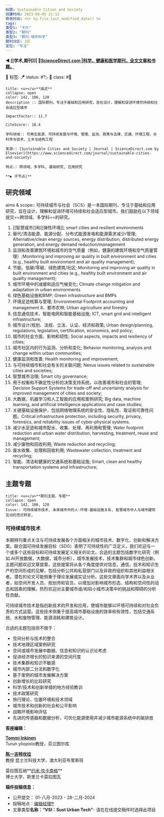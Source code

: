 ```yaml
---
标题: Sustainable Cities and Society
创建时间: 2023-09-05 21:12
修改时间: <%+ tp.file.last_modified_date() %>
tags:  
类型1: "卡片"
类型2: "期刊"
类型3: "期刊·城市科学"
期刊分区: 1区
定位: "专注"
---
```


**◀️ [[学术,期刊]]| 📎[ScienceDirect.com |科学，健康和医学期刊，全文文章和书籍。](https://www.sciencedirect.com/)** 

🧩 标签:
🪁 status: #🏷️
🎏 class: #📇 

```ad-info
title: <u></u>**描述**
collapse: open
color: 142, 106, 120
description :: 国际期刊，专注于基础和应用研究，旨在设计，理解和促进环境可持续和社会适应型城市

ImpactFactor:: 11.7

CiteScore:: 18.4

学科领域:: 可再生能源、可持续发展与环境、管理、监测、政策与法律、交通、环境工程、水科学与技术、土木与结构工程

来源:: [Sustainable Cities and Society | Journal | ScienceDirect.com by Elsevier](https://www.sciencedirect.com/journal/sustainable-cities-and-society)

特点:: 跨领域、多学科, 基础研究, 应用研究

**▶️ 子节点|**
```

## 研究领域
aims & scope:: 可持续城市与社会（SCS）是一本国际期刊，专注于基础和应用研究，旨在设计，理解和促进环境可持续和社会适应型城市。我们鼓励在以下领域提交==跨领域、多学科==的研究。

1. [[智慧城市]]和[[弹性环境]]; smart cities and resilient environments
2. 替代/清洁能源、能源分配、分布式能源发电和能源需求减少/管理; Alternative/clean energy sources, energy distribution, distributed energy generation, and energy demand reduction/management
3. 监测和改善建筑环境和城市的空气质量（例如，健康的建筑环境和空气质量管理）;Monitoring and improving air quality in built environment and cities (e.g., healthy built environment and air quality management);
4. 节能、低碳/零碳、绿色建筑/社区; Monitoring and improving air quality in built environment and cities (e.g., healthy built environment and air quality management);
5. 城市环境中的减缓和适应气候变化; Climate change mitigation and adaptation in urban environments  
6. 绿色基础设施和BMP; Green infrastructure and BMPs
7. 环境足迹核算与管理;  Environmental Footprint accounting and management
8、都市农林; Urban agriculture and forestry
9. 信息通信技术、智能电网和智能基础设施; ICT, smart grid and intelligent infrastructure;
10. 城市设计/规划、法规、立法、认证、经济和政策; Urban design/planning, regulations, legislation, certification, economics, and policy;
11. 城市的社会方面、影响和韧性; Social aspects, impacts and resiliency of cities;
12. 城市社区内的行为监测、分析和变化; Behavior monitoring, analysis and change within urban communities;
13. 健康监测和改善; Health monitoring and improvement;
14. 与可持续城市和社会有关的关联问题; Nexus issues related to sustainable cities and societies;
15. 智慧城市治理; Smart city governance;
16. 用于权衡和不确定性分析的决策支持系统，以改善城市和社会的管理; Decision Support Systems for trade-off and uncertainty analysis for improved management of cities and society;
17. 大数据、机器学习和人工智能的应用和案例研究; Big data, machine learning, and artificial intelligence applications and case studies;
18. 关键基础设施保护，包括网络物理系统的安全性、隐私性、取证和可靠性问题。Critical infrastructure protection, including security, privacy, forensics, and reliability issues of cyber-physical systems.
19. 减少水足迹和城市配水、收集、处理、再利用和管理; Water footprint reduction and urban water distribution, harvesting, treatment, reuse and management;
20. 减少废物和回收利用; Waste reduction and recycling;
21. 废水收集、处理和回收利用; Wastewater collection, treatment and recycling;
22. 智能、清洁和健康的交通系统和基础设施; Smart, clean and healthy transportation systems and infrastructure;

## 主题专题
```ad-info
title: <u></u>**期刊主题、专题**
collapse: open
color: 142, 106, 120
Issue:: 可持续城市技术, 未来城市中的人-环境-基础设施关系, 智慧城市中人与城市建筑互动的范式转变, 

```

### 可持续城市技术

本期特刊重点关注与可持续发展各个方面相关的城市技术、数字化、创新和解决方案。联合国可持续发展目标（SDG）表明了可持续性的广泛定义，我们欢迎与一个或多个这些目标和可持续发展定义相关的论文。合适的主题包括数字化研究（例如.AI开放数据，大数据，城市分析），城市发展技术，技术集群和城市绿色创新。主题问题欢迎文章提案，这些提案将从各个角度提供对信息，通信，技术和知识生产的空间形成的见解，包括分析公共和私营部门以及非政府组织和其他利益相关者。潜在的论文可能侧重于理论发展或实证分析。这些文章面向学术界以及从业者，如空间开发人员、规划师和官员，以增加对影响城市形态、结构和空间性的动态和因素的理解。热烈欢迎对主要城市或/和较小城市决策中的挑战和障碍的分析性贡献。

可持续城市技术是指创新技术的开发和应用，使城市能够以环境可持续和对社会负责的方式运营。这些技术侧重于提高城市基础设施的效率和有效性，包括交通系统、水和废物管理、能源消耗和建筑设计。

合适的主题包括但不限于：

-   空间分析与技术的整合
-   技术地理区域案例研究
-   空间或城市发展中数据、信息和知识的认识论考虑
-   促进经济增长的知识来源的空间尺度
-   技术集群和知识不敏感
-   城市内部二分法和数字化
-   基于案例的城市发展解决方案
-   创新增长的比较研究
-   科学/技术和创新举措的地方经验教训
-   技术政策研究
-   旅行理论、位置环境和技术领域
-   城市技术和创新的社会和公平影响
-   战略环境影响评估
-   先进的传感器和数据分析，可优化能源使用并减少城市能源系统中的碳排放

**客座编辑：**

**[Tommi Inkinen](https://www.scopus.com/authid/detail.uri?authorId=8834574600)**  
Turun yliopisto教授，芬兰图尔库

**[陈一吉特坎拉](https://www.scopus.com/authid/detail.uri?authorId=6505536041)**  
教授 昆士兰科技大学，澳大利亚布里斯班

莫拉图瓦纳**[约米·坎卡南格](https://www.scopus.com/authid/detail.uri?authorId=57207298965)**  
博士大学，斯里兰卡莫拉图瓦

**稿件投稿信息：**

-   公开提交： 01-八月-2023 - 28-二月-2024
-   投稿地点：[编辑经理®](https://www.editorialmanager.com/scsi/default2.aspx)
-   文章类型**名称：“****VSI：Sust Urban Tech****”**- 请在在线提交稿件时选择此项目








